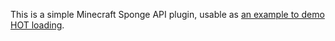 This is a simple Minecraft Sponge API plugin, usable as [an example to demo HOT loading](../ch.vorburger.hotea.minecraft).
